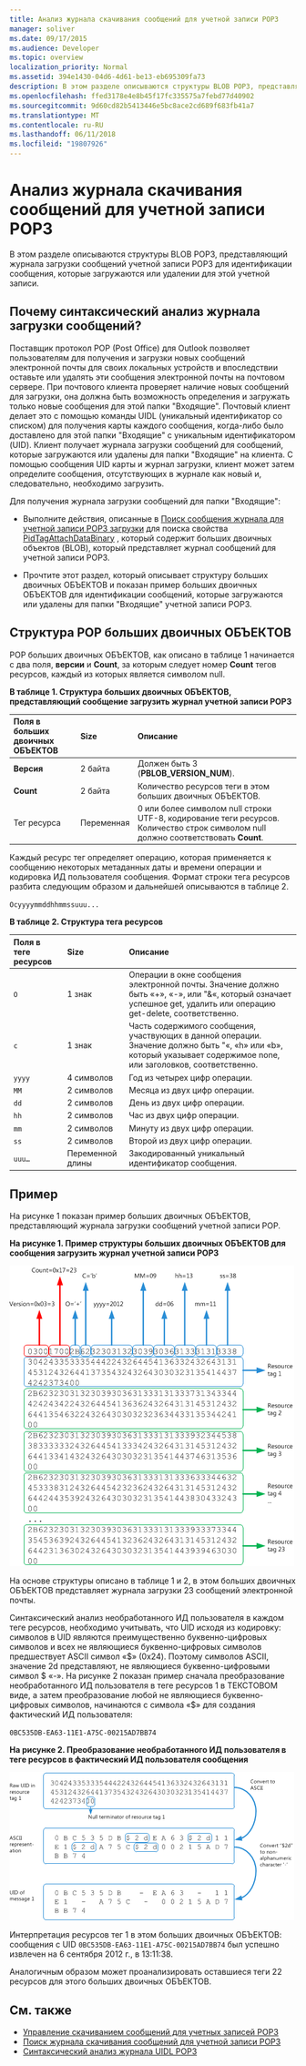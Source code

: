 ```yaml
---
title: Анализ журнала скачивания сообщений для учетной записи POP3
manager: soliver
ms.date: 09/17/2015
ms.audience: Developer
ms.topic: overview
localization_priority: Normal
ms.assetid: 394e1430-04d6-4d61-be13-eb695309fa73
description: В этом разделе описываются структуры BLOB POP3, представляющий журнала загрузки сообщений учетной записи POP3 для идентификации сообщения, которые загружаются или удалении для этой учетной записи.
ms.openlocfilehash: ffed3178e4e8b45f17fc335575a7febd77d40902
ms.sourcegitcommit: 9d60cd82b5413446e5bc8ace2cd689f683fb41a7
ms.translationtype: MT
ms.contentlocale: ru-RU
ms.lasthandoff: 06/11/2018
ms.locfileid: "19807926"
---
```

# <a name="parsing-the-message-download-history-for-a-pop3-account"></a>Анализ журнала скачивания сообщений для учетной записи POP3

В этом разделе описываются структуры BLOB POP3, представляющий журнала загрузки сообщений учетной записи POP3 для идентификации сообщения, которые загружаются или удалении для этой учетной записи.

<a name="OL15Con_AuxRef_ParsingMsgsHistory_WhyParseHistory"> </a>

## <a name="why-parse-the-message-download-history"></a>Почему синтаксический анализ журнала загрузки сообщений?

Поставщик протокол POP (Post Office) для Outlook позволяет пользователям для получения и загрузки новых сообщений электронной почты для своих локальных устройств и впоследствии оставьте или удалять эти сообщения электронной почты на почтовом сервере. При почтового клиента проверяет наличие новых сообщений для загрузки, она должна быть возможность определения и загружать только новые сообщения для этой папки "Входящие". Почтовый клиент делает это с помощью команды UIDL (уникальный идентификатор со списком) для получения карты каждого сообщения, когда-либо было доставлено для этой папки "Входящие" с уникальным идентификатором (UID). Клиент получает журнала загрузки сообщений для сообщений, которые загружаются или удалены для папки "Входящие" на клиента. С помощью сообщения UID карты и журнал загрузки, клиент может затем определите сообщения, отсутствующих в журнале как новый и, следовательно, необходимо загрузить.
  
Для получения журнала загрузки сообщений для папки "Входящие":
  
- Выполните действия, описанные в [Поиск сообщения журнала для учетной записи POP3 загрузки](locating-the-message-download-history-for-a-pop3-account.md) для поиска свойства [PidTagAttachDataBinary](http://msdn.microsoft.com/library/3b0a8b28-863e-4b96-a4c0-fdb8f40555b9%28Office.15%29.aspx) , который содержит больших двоичных объектов (BLOB), который представляет журнал сообщений для учетной записи POP3. 
    
- Прочтите этот раздел, который описывает структуру больших двоичных ОБЪЕКТОВ и показан пример больших двоичных ОБЪЕКТОВ для идентификации сообщений, которые загружаются или удалены для папки "Входящие" учетной записи POP3.

<a name="OL15Con_AuxRef_ParsingMsgsHistory_BLOBStructure"> </a>

## <a name="pop-blob-structure"></a>Структура POP больших двоичных ОБЪЕКТОВ

POP больших двоичных ОБЪЕКТОВ, как описано в таблице 1 начинается с два поля, **версии** и **Count**, за которым следует номер **Count** тегов ресурсов, каждый из которых является символом null. 
  
**В таблице 1. Структура больших двоичных ОБЪЕКТОВ, представляющий сообщение загрузить журнал учетной записи POP3**

|**Поля в больших двоичных ОБЪЕКТОВ**|**Size**|**Описание**|
|:-----|:-----|:-----|
|**Версия** <br/> |2 байта  <br/> |Должен быть 3 (**PBLOB_VERSION_NUM**).  <br/> |
|**Count** <br/> |2 байта  <br/> |Количество ресурсов теги в этом больших двоичных ОБЪЕКТОВ.  <br/> |
|Тег ресурса  <br/> |Переменная  <br/> |0 или более символом null строки UTF-8, кодирование теги ресурсов. Количество строк символом null должно соответствовать **Count**.  <br/> |
   
Каждый ресурс тег определяет операцию, которая применяется к сообщению некоторых метаданных даты и времени операции и кодировка ИД пользователя сообщения. Формат строки тега ресурсов разбита следующим образом и дальнейшей описываются в таблице 2. 
  
`Ocyyyymmddhhmmssuuu...`
  
**В таблице 2. Структура тега ресурсов**

|**Поля в теге ресурсов**|**Size**|**Описание**|
|:-----|:-----|:-----|
| `O` <br/> |1 знак  <br/> |Операции в окне сообщения электронной почты. Значение должно быть «+», «-», или "&amp;«, который означает успешное get, удалить или операцию get-delete, соответственно.  <br/> |
| `c` <br/> |1 знак  <br/> |Часть содержимого сообщения, участвующих в данной операции. Значение должно быть "«, «h» или «b», который указывает содержимое none, или заголовков, соответственно.  <br/> |
| `yyyy` <br/> |4 символов  <br/> |Год из четырех цифр операции.  <br/> |
| `MM` <br/> |2 символов  <br/> |Месяца из двух цифр операции.  <br/> |
| `dd` <br/> |2 символов  <br/> |День из двух цифр операции.  <br/> |
| `hh` <br/> |2 символов  <br/> |Час из двух цифр операции.  <br/> |
| `mm` <br/> |2 символов  <br/> |Минуту из двух цифр операции.  <br/> |
| `ss` <br/> |2 символов  <br/> |Второй из двух цифр операции.  <br/> |
| `uuu…` <br/> |Переменной длины  <br/> |Закодированный уникальный идентификатор сообщения.  <br/> |

<a name="OL15Con_AuxRef_ParsingMsgsHistory_Example"> </a>

## <a name="example"></a>Пример

На рисунке 1 показан пример больших двоичных ОБЪЕКТОВ, представляющий журнала загрузки сообщений учетной записи POP. 
  
**На рисунке 1. Пример структуры больших двоичных ОБЪЕКТОВ для сообщения загрузить журнал учетной записи POP3**

![Большой двоичный объект для истории загрузки сообщений учетной записи POP3](media/OL15Con_AuxRef_ParsingMsgsHistory_Blob.gif)
  
На основе структуры описано в таблице 1 и 2, в этом больших двоичных ОБЪЕКТОВ представляет журнала загрузки 23 сообщений электронной почты.
  
Синтаксический анализ необработанного ИД пользователя в каждом теге ресурсов, необходимо учитывать, что UID исходя из кодировку: символов в UID являются преимущественно буквенно-цифровых символов и всех не являющиеся буквенно-цифровых символов предшествует ASCII символ «$» (0x24). Поэтому символов ASCII, значение 2d представляют, не являющиеся буквенно-цифровыми символ $ «-». На рисунке 2 показан пример сначала преобразование необработанного ИД пользователя в теге ресурсов 1 в ТЕКСТОВОМ виде, а затем преобразование любой не являющиеся буквенно-цифровых символов, начинаются с символа «$» для создания фактический ИД пользователя:
  
`0BC535DB-EA63-11E1-A75C-00215AD7BB74`
  
**На рисунке 2. Преобразование необработанного ИД пользователя в теге ресурсов в фактический ИД пользователя сообщения**

![Преобразование необработанного ИД пользователя в большом двоичном объекте в фактический ИД пользователя сообщения](media/OL15Con_AuxRef_ParsingMsgsHistory_BlobRscTag.gif)
  
Интерпретация ресурсов тег 1 в этом больших двоичных ОБЪЕКТОВ: сообщения с UID `0BC535DB-EA63-11E1-A75C-00215AD7BB74` был успешно извлечен на 6 сентября 2012 г., в 13:11:38. 
  
Аналогичным образом может проанализировать оставшиеся теги 22 ресурсов для этого больших двоичных ОБЪЕКТОВ.
  
## <a name="see-also"></a>См. также
<a name="OL15Con_AuxRef_ParsingMsgsHistory_AdditionalRsc"> </a>

- [Управление скачиванием сообщений для учетных записей POP3](managing-message-downloads-for-pop3-accounts.md)    
- [Поиск журнала скачивания сообщений для учетной записи POP3](locating-the-message-download-history-for-a-pop3-account.md)    
- [Синтаксический анализ журнала UIDL POP3](http://blogs.msdn.com/b/stephen_griffin/archive/2012/12/04/parsing-the-pop3-uidl-history.aspx)
    

